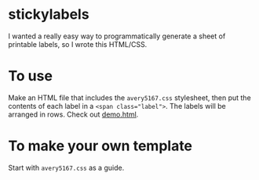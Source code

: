 # stickylabels
I wanted a really easy way to programmatically generate a sheet of printable labels, so I wrote this HTML/CSS.

# To use
Make an HTML file that includes the `avery5167.css` stylesheet, then put the contents of each label in a `<span class="label">`.
The labels will be arranged in rows.
Check out [demo.html](https://www.evankrall.com/stickylabels/demo.html).

# To make your own template

Start with `avery5167.css` as a guide.
